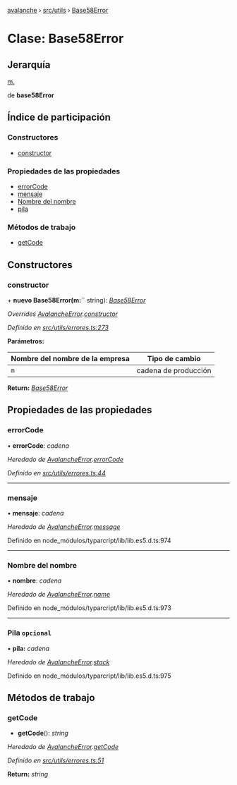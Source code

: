 [avalanche](../README.md) › [src/utils](../modules/src_utils.md) › [Base58Error](src_utils.base58error.md)

# Clase: Base58Error

## Jerarquía

[m.](src_utils.avalancheerror.md)

de **base58Error**

## Índice de participación

### Constructores

* [constructor](src_utils.base58error.md#constructor)

### Propiedades de las propiedades

* [errorCode](src_utils.base58error.md#errorcode)
* [mensaje](src_utils.base58error.md#message)
* [Nombre del nombre](src_utils.base58error.md#name)
* [pila](src_utils.base58error.md#optional-stack)

### Métodos de trabajo

* [getCode](src_utils.base58error.md#getcode)

## Constructores

### constructor

\+ **nuevo Base58Error(m:**`` string): *[Base58Error](src_utils.base58error.md)*

*Overrides [AvalancheError](src_utils.avalancheerror.md).[constructor](src_utils.avalancheerror.md#constructor)*

*Definido en [src/utils/errores.ts:273](https://github.com/ava-labs/avalanchejs/blob/ae78dee/src/utils/errors.ts#L273)*

**Parámetros:**

| Nombre del nombre de la empresa | Tipo de cambio |
------ | ------ |
| `m` | cadena de producción |

**Return:** *[Base58Error](src_utils.base58error.md)*

## Propiedades de las propiedades

### errorCode

• **errorCode**: *cadena*

*Heredado de [AvalancheError](src_utils.avalancheerror.md).[errorCode](src_utils.avalancheerror.md#errorcode)*

*Definido en [src/utils/errores.ts:44](https://github.com/ava-labs/avalanchejs/blob/ae78dee/src/utils/errors.ts#L44)*

___

### mensaje

• **mensaje**: *cadena*

*Heredado de [AvalancheError](src_utils.avalancheerror.md).[message](src_utils.avalancheerror.md#message)*

Definido en node_módulos/typarcript/lib/lib.es5.d.ts:974

___

### Nombre del nombre

• **nombre**: *cadena*

*Heredado de [AvalancheError](src_utils.avalancheerror.md).[name](src_utils.avalancheerror.md#name)*

Definido en node_módulos/typarcript/lib/lib.es5.d.ts:973

___

### Pila `opcional`

• **pila:** *cadena*

*Heredado de [AvalancheError](src_utils.avalancheerror.md).[stack](src_utils.avalancheerror.md#optional-stack)*

Definido en node_módulos/typarcript/lib/lib.es5.d.ts:975

## Métodos de trabajo

### getCode

- **getCode**(): *string*

*Heredado de [AvalancheError](src_utils.avalancheerror.md).[getCode](src_utils.avalancheerror.md#getcode)*

*Definido en [src/utils/errores.ts:51](https://github.com/ava-labs/avalanchejs/blob/ae78dee/src/utils/errors.ts#L51)*

**Return:** *string*
